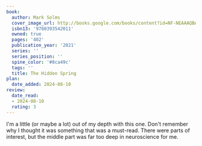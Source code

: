 ```yaml
---
book:
  author: Mark Solms
  cover_image_url: http://books.google.com/books/content?id=NF-NEAAAQBAJ&printsec=frontcover&img=1&zoom=1&source=gbs_api
  isbn13: '9780393542011'
  owned: true
  pages: '402'
  publication_year: '2021'
  series: ''
  series_position: ''
  spine_color: '#8ca49c'
  tags: ''
  title: The Hidden Spring
plan:
  date_added: 2024-08-10
review:
  date_read:
  - 2024-08-10
  rating: 3
---
```

I'm a little (or maybe a lot) out of my depth with this one. Don't remember why I thought it was something that was a must-read. There were parts of interest, but the middle part was far too deep in neuroscience for me.
